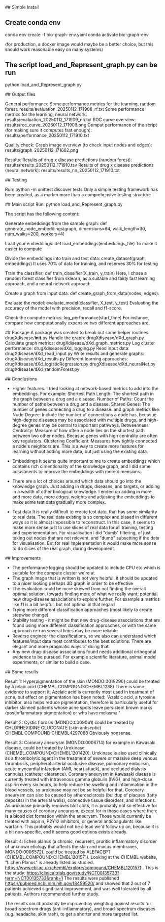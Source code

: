 
## Simple Install

## Create conda env

conda env create -f bio-graph-env.yaml
conda activate bio-graph-env

(for production, a docker image would maybe be a better choice, but this should work reasonable easy on many systems)

## The script load_and_Represent_graph.py can be run 

python load_and_Represent_graph.py

## Output files

General performance
Some performance metrics for the learning, random forest: results/evaluation_20250112_171908_rf.txt 
Some performance metrics for the learning, neural network: results/evaluation_20250112_171909_nn.txt
ROC curve overview: results/roc_curve_20250112_171909.png
Comput performance of the script (for making sure it computes fast enough): results/performance_20250112_171910.txt

Quality check:
Graph image overview (to check input nodes and edges): results/graph_20250112_171602.png

Results:
Results of drug x disease predictions (random forest): results/results_20250112_171910.tsv
Results of drug x disease predictions (neural network): results/results_nn_20250112_171910.txt

## Testing

Run:
python -m unittest discover tests
Only a simple testing framework has been created, as a marker more than a comprehensive testing structure


## Main script
Run: python load_and_Represent_graph.py 

The script has the following content:

Generate embeddings from the sample graph:  def generate_node_embeddings(graph, dimensions=64, walk_length=30, num_walks=200, workers=4)

Load your embeddings: def load_embeddings(embeddings_file)
To make it easier to compute

Divide the embeddings into train and test data: create_dataset(graph, embeddings)
It uses 70% of data for training, and reserves 30% for testing

Train the classifier: def train_classifier(X_train, y_train)
Here, I chose a random forest classifier from sklearn, as a suitable and fairly fast learning approach, and a neural network approach.

Create a graph from input data: def create_graph_from_data(nodes, edges):

Evaluate the model: evaluate_model(classifier, X_test, y_test)
Evaluating the accuracy of the model with precision, recall and f1-score.

Check the compute metrics: log_performance(start_time)
For instance, compare how computationally expensive two different approaches are.


## Package
A package was created to break out some helper routines
drugXdisease/__init__.py
Handle the graph: drugXdisease/dXd_graph.py
Calculate graph metrics: drugXdisease/dXd_graph_metrics.py
Log cluster performance: drugXdisease/dXd_logging.py
Read input data: drugXdisease/dXd_read_input.py
Write results and generate graphs: drugXdisease/dXd_results.py
Different learning approaches:
drugXdisease/dXd_logisticRegression.py
drugXdisease/dXd_neuralNet.py
drugXdisease/dXd_randomForest.py


## Conclusions  

- Higher features. I tried looking at network-based metrics to add into the embeddings. 
For example:
Shortest Path Length: The shortest path in the graph between a drug and a disease.
Number of Paths: Count the number of paths between a drug and a disease.
Shared Genes: The number of genes connecting a drug to a disease.
and graph metrics like:
Node Degree: Include the number of connections a node has, becasue high-degree diseases may be associated with multiple drugs,
and high-degree genes may be central to important pathways.
Betweenness Centrality: Measure of how often a node lies on the shortest path between two other nodes. Becasue genes with high centrality are often key regulators.
Clustering Coefficient: Measures how tightly connected a node's neighbors are.
This is a way to create more features for learning without adding more data, but just using the existing data.

- Embeddings
It seems quite important to me to create embeddings which contains rich dimentionality of the knowledge graph, 
and I did some adjustments to improve the embeddings with more dimensions.

- There are a lot of choices around which data should go into the knowledge graph. 
Just adding in drugs, diseases, and targets, or adding in a wealth of other biological knowledge.
I ended up adding in more and more data, more edges, weights and adjusting the embeddings to make some test
data gradually more complex.  

- Test data
It is really difficult to create test data, that has some similarity to real data. The real data existing is so
 complex and biased in different ways so it is almost impossible to reconstruct. In this case, it seems to make
 more sense just to use slices of real data for all training, testing and experiementation.
 For visualisation I did "dumb" filtering, of just taking out nodes that are not relevant, and "dumb" subsetting 
 if the data for visualisation. But for real implementation it would make more sense to do slices of the real graph, 
 during development.


## Improvements

- The performance logging should be updated to include CPU etc which is suitable for the compute cluster we're at
- The graph image that is written is not very helpful, it should be updated to a nicer looking perhaps
 3D graph in order to be effective
- The evaluation could be more skewed from not finding the overall optimal solution, towards finding more
of what we really want; potential new drug-disease associations to explore further. For example a metrics like f1 
is a bit helpful, but not optimal in that regard
- Trying more different classification approaches (most likely to create stepwise change)
- Stability testing - it might be that new drug-disease associations that are found using more different classification
approaches, or with the same approach re-run several times may be more reliable 
- Reverse engineer the classifications, so we also can understand which features/input data most contributes to the 
best solutions. There are elegant and more pragmatic ways of doing that.
- Any new drug-disease associations found needs additional orthogonal evidence to be pursued. For example scientific literature, 
animal model experiments, or similar to build a case.



## Some results

Result 1: 
Hyperpigmentation of the skin (MONDO:0019290) could be treated by Azelaic acid (CHEMBL.COMPOUND:CHEMBL1238)
There is some evidence to support it, Azelaic acid is currently most used in treatment of acne, but effect on pigmentation
has been noted: "Azelaic acid, a tyrosine inhibitor, also helps reduce pigmentation, therefore is particularly 
useful for darker skinned patients whose acne spots leave persistent brown marks 
(postinflammatory pigmentation) or who have melasma."

Result 2:
Cystic fibrosis (MONDO:0009061) could be treated by CHLORHEXIDINE GLUCONATE (skin antiseptic) CHEMBL.COMPOUND:CHEMBL4297088
Obviously nonsense.

Result 3:
Coronary aneurysm (MONDO:0006714) for example in Kawasaki disease, could be treated by Urokinase (CHEMBL.COMPOUND:CHEMBL1201420).
Urokinase is also used clinically as a thrombolytic agent in the treatment of severe or massive deep venous thrombosis, 
peripheral arterial occlusive disease, pulmonary embolism, acute myocardial infarction (AMI, heart attack), and occluded dialysis cannulas (catheter clearance).
Coronary aneurysm in Kawasaki disease is currently treated with intravenous gamma globulin (IVIG), and high-dose aspirin every six hours, to help reduce the 
swelling and inflammation in the blood vessels, so urokinase may not be so helpful for that. Coronary aneurysm can also be caused by atherosclerosis
(buildup of plaques (fatty deposits) in the arterial walls), connective tissue disorders, and infections.
As urokinase primarily removes blot clots, it is probably not so effective for many causes of coronary aneurysm, except for in those cases where there is a 
blood clot formation within the aneurysm. Those would currently be treated with aspirin, P2Y12 inhibitors, or general anticoagulants like warfarin.
This probably would not be a lead we'd follow up on, because it is a bit non-specific, and it seems good options exists already.     

Result 4:
lichen planus (a chronic, recurrent, pruritic inflammatory disorder of unknown etiology that affects the skin and mucus membranes, MONDO:0006572), 
could be treated by ALEFACEPT (CHEMBL.COMPOUND:CHEMBL1201571). Looking at the CHEMBL website, "Lichen Planus" is already listed as studied.
https://www.ebi.ac.uk/chembl/explore/compound/CHEMBL1201571 . This is the study: https://clinicaltrials.gov/study/NCT00135733?term=NCT00135733&rank=1 
The results were published https://pubmed.ncbi.nlm.nih.gov/18459520/ and showed that 2 out of 7 patients achieved significant improvement, and was well 
tolerated by all patients. Authors recommended further study.

The results could probably be improved by weighting against results for broad-spectrum drugs (anti-inflammatory), 
and broad-spectrum diseases (e.g. headache, skin rash), to get a shorter and more targeted list.


